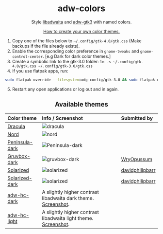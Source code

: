 <div align="center">

# adw-colors
Style [libadwaita](https://gnome.pages.gitlab.gnome.org/libadwaita/) and [adw-gtk3](https://github.com/lassekongo83/adw-gtk3) with named colors.

[How to create your own color themes.](https://github.com/lassekongo83/adw-colors/blob/main/HOWTO.md)

</div>

1. Copy one of the files below to `~/.config/gtk-4.0/gtk.css` (Make backups if the file already exists).
2. Enable the corresponding color preference in `gnome-tweaks` and `gnome-control-center`. [e.g Dark for dark color themes.]
3. Create a symbolic link to the gtk-3.0 folder: `ln -s ~/.config/gtk-4.0/gtk.css ~/.config/gtk-3.0/gtk.css`
4. If you use flatpak apps, run:

```bash
sudo flatpak override --filesystem=xdg-config/gtk-3.0 && sudo flatpak override --filesystem=xdg-config/gtk-4.0
```

5. Restart any open applications or log out and in again.
  
<div align="center">

## Available themes
| Color theme | Info / Screenshot | Submitted by |
|:------------|:------------------|:-------------|
| [Dracula](https://github.com/lassekongo83/adw-colors/tree/main/themes/dracula/gtk.css) | ![dracula](/themes/dracula/dracula.png?raw=true) |
| [Nord](https://github.com/lassekongo83/adw-colors/tree/main/themes/nord/gtk.css) | ![nord](/themes/nord/nord.png?raw=true) 
| [Peninsula-dark](https://github.com/lassekongo83/adw-colors/tree/main/themes/Peninsula-dark/gtk.css) | ![Peninsula-dark](/themes/Peninsula-dark/peninsula-dark.png?raw=true) |
[Gruvbox-dark](https://github.com/lassekongo83/adw-colors/blob/main/themes/gruvbox-dark/gtk.css) | ![gruvbox-dark](/themes/gruvbox-dark/gruvbox-dark.png?raw=true) | [WryOpussum](https://github.com/WryOpussum) |
| [Solarized](https://github.com/lassekongo83/adw-colors/blob/main/themes/solarized/gtk.css) | ![solarized](/themes/solarized/solarized.png?raw=true) | [davidphilipbarr](https://github.com/davidphilipbarr) |
| [Solarized-dark](https://github.com/lassekongo83/adw-colors/blob/main/themes/solarized-dark/gtk.css) | ![solarized](/themes/solarized-dark/solarized-dark.png?raw=true) | [davidphilipbarr](https://github.com/davidphilipbarr) |
| [adw-hc-dark](https://github.com/lassekongo83/adw-colors/blob/main/themes/adw-hc-dark/gtk.css) | A slightly higher contrast libadwaita dark theme. [Screenshot](/themes/adw-hc-dark/screenshot.png?raw=true). |
| [adw-hc-light](https://github.com/lassekongo83/adw-colors/blob/main/themes/adw-hc-light/gtk.css) | A slightly higher contrast libadwaita light theme. [Screenshot](/themes/adw-hc-light/screenshot.png?raw=true). |

</div>

